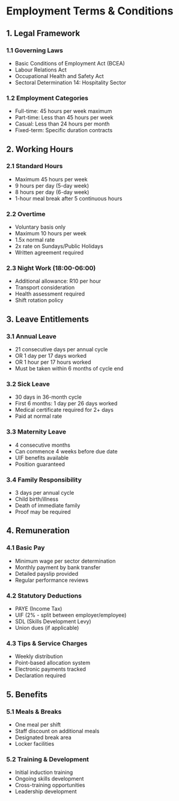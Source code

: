 # Employment Terms & Conditions

## 1. Legal Framework

### 1.1 Governing Laws
- Basic Conditions of Employment Act (BCEA)
- Labour Relations Act
- Occupational Health and Safety Act
- Sectoral Determination 14: Hospitality Sector

### 1.2 Employment Categories
- Full-time: 45 hours per week maximum
- Part-time: Less than 45 hours per week
- Casual: Less than 24 hours per month
- Fixed-term: Specific duration contracts

## 2. Working Hours

### 2.1 Standard Hours
- Maximum 45 hours per week
- 9 hours per day (5-day week)
- 8 hours per day (6-day week)
- 1-hour meal break after 5 continuous hours

### 2.2 Overtime
- Voluntary basis only
- Maximum 10 hours per week
- 1.5x normal rate
- 2x rate on Sundays/Public Holidays
- Written agreement required

### 2.3 Night Work (18:00-06:00)
- Additional allowance: R10 per hour
- Transport consideration
- Health assessment required
- Shift rotation policy

## 3. Leave Entitlements

### 3.1 Annual Leave
- 21 consecutive days per annual cycle
- OR 1 day per 17 days worked
- OR 1 hour per 17 hours worked
- Must be taken within 6 months of cycle end

### 3.2 Sick Leave
- 30 days in 36-month cycle
- First 6 months: 1 day per 26 days worked
- Medical certificate required for 2+ days
- Paid at normal rate

### 3.3 Maternity Leave
- 4 consecutive months
- Can commence 4 weeks before due date
- UIF benefits available
- Position guaranteed

### 3.4 Family Responsibility
- 3 days per annual cycle
- Child birth/illness
- Death of immediate family
- Proof may be required

## 4. Remuneration

### 4.1 Basic Pay
- Minimum wage per sector determination
- Monthly payment by bank transfer
- Detailed payslip provided
- Regular performance reviews

### 4.2 Statutory Deductions
- PAYE (Income Tax)
- UIF (2% - split between employer/employee)
- SDL (Skills Development Levy)
- Union dues (if applicable)

### 4.3 Tips & Service Charges
- Weekly distribution
- Point-based allocation system
- Electronic payments tracked
- Declaration required

## 5. Benefits

### 5.1 Meals & Breaks
- One meal per shift
- Staff discount on additional meals
- Designated break area
- Locker facilities

### 5.2 Training & Development
- Initial induction training
- Ongoing skills development
- Cross-training opportunities
- Leadership development